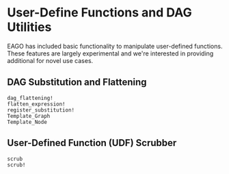# User-Define Functions and DAG Utilities

EAGO has included basic functionality to manipulate user-defined functions.
These features are largely experimental and we're interested in providing
additional for novel use cases.

## DAG Substitution and Flattening
```@docs
dag_flattening!
flatten_expression!
register_substitution!
Template_Graph
Template_Node
```

## User-Defined Function (UDF) Scrubber
```@docs
scrub
scrub!
```
